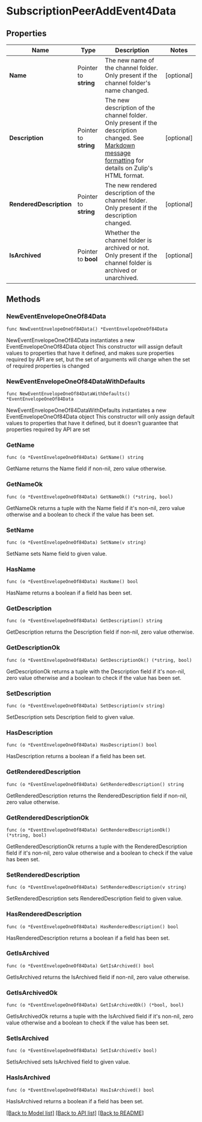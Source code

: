 # SubscriptionPeerAddEvent4Data

## Properties

Name | Type | Description | Notes
------------ | ------------- | ------------- | -------------
**Name** | Pointer to **string** | The new name of the channel folder. Only present if the channel folder&#39;s name changed.  | [optional] 
**Description** | Pointer to **string** | The new description of the channel folder. Only present if the description changed.  See [Markdown message formatting](/api/message-formatting) for details on Zulip&#39;s HTML format.  | [optional] 
**RenderedDescription** | Pointer to **string** | The new rendered description of the channel folder. Only present if the description changed.  | [optional] 
**IsArchived** | Pointer to **bool** | Whether the channel folder is archived or not. Only present if the channel folder is archived or unarchived.  | [optional] 

## Methods

### NewEventEnvelopeOneOf84Data

`func NewEventEnvelopeOneOf84Data() *EventEnvelopeOneOf84Data`

NewEventEnvelopeOneOf84Data instantiates a new EventEnvelopeOneOf84Data object
This constructor will assign default values to properties that have it defined,
and makes sure properties required by API are set, but the set of arguments
will change when the set of required properties is changed

### NewEventEnvelopeOneOf84DataWithDefaults

`func NewEventEnvelopeOneOf84DataWithDefaults() *EventEnvelopeOneOf84Data`

NewEventEnvelopeOneOf84DataWithDefaults instantiates a new EventEnvelopeOneOf84Data object
This constructor will only assign default values to properties that have it defined,
but it doesn't guarantee that properties required by API are set

### GetName

`func (o *EventEnvelopeOneOf84Data) GetName() string`

GetName returns the Name field if non-nil, zero value otherwise.

### GetNameOk

`func (o *EventEnvelopeOneOf84Data) GetNameOk() (*string, bool)`

GetNameOk returns a tuple with the Name field if it's non-nil, zero value otherwise
and a boolean to check if the value has been set.

### SetName

`func (o *EventEnvelopeOneOf84Data) SetName(v string)`

SetName sets Name field to given value.

### HasName

`func (o *EventEnvelopeOneOf84Data) HasName() bool`

HasName returns a boolean if a field has been set.

### GetDescription

`func (o *EventEnvelopeOneOf84Data) GetDescription() string`

GetDescription returns the Description field if non-nil, zero value otherwise.

### GetDescriptionOk

`func (o *EventEnvelopeOneOf84Data) GetDescriptionOk() (*string, bool)`

GetDescriptionOk returns a tuple with the Description field if it's non-nil, zero value otherwise
and a boolean to check if the value has been set.

### SetDescription

`func (o *EventEnvelopeOneOf84Data) SetDescription(v string)`

SetDescription sets Description field to given value.

### HasDescription

`func (o *EventEnvelopeOneOf84Data) HasDescription() bool`

HasDescription returns a boolean if a field has been set.

### GetRenderedDescription

`func (o *EventEnvelopeOneOf84Data) GetRenderedDescription() string`

GetRenderedDescription returns the RenderedDescription field if non-nil, zero value otherwise.

### GetRenderedDescriptionOk

`func (o *EventEnvelopeOneOf84Data) GetRenderedDescriptionOk() (*string, bool)`

GetRenderedDescriptionOk returns a tuple with the RenderedDescription field if it's non-nil, zero value otherwise
and a boolean to check if the value has been set.

### SetRenderedDescription

`func (o *EventEnvelopeOneOf84Data) SetRenderedDescription(v string)`

SetRenderedDescription sets RenderedDescription field to given value.

### HasRenderedDescription

`func (o *EventEnvelopeOneOf84Data) HasRenderedDescription() bool`

HasRenderedDescription returns a boolean if a field has been set.

### GetIsArchived

`func (o *EventEnvelopeOneOf84Data) GetIsArchived() bool`

GetIsArchived returns the IsArchived field if non-nil, zero value otherwise.

### GetIsArchivedOk

`func (o *EventEnvelopeOneOf84Data) GetIsArchivedOk() (*bool, bool)`

GetIsArchivedOk returns a tuple with the IsArchived field if it's non-nil, zero value otherwise
and a boolean to check if the value has been set.

### SetIsArchived

`func (o *EventEnvelopeOneOf84Data) SetIsArchived(v bool)`

SetIsArchived sets IsArchived field to given value.

### HasIsArchived

`func (o *EventEnvelopeOneOf84Data) HasIsArchived() bool`

HasIsArchived returns a boolean if a field has been set.


[[Back to Model list]](../README.md#documentation-for-models) [[Back to API list]](../README.md#documentation-for-api-endpoints) [[Back to README]](../README.md)


